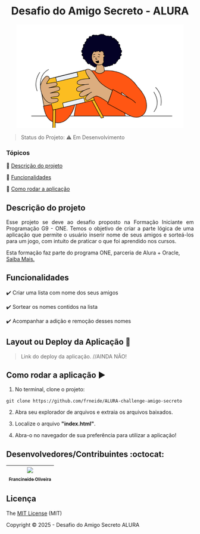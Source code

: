 <h1 align="center"> Desafio do Amigo Secreto - ALURA </h1>

<p align="center">
  <img src="https://github.com/frneide/ALURA-challenge-amigo-secreto/blob/main/assets/amigo-secreto.png" alt="Caricatura de uma pessoa utilizando um tablet.">
</p>

> Status do Projeto: :warning: Em Desenvolvimento

### Tópicos 

:small_blue_diamond: [Descrição do projeto](#descrição-do-projeto)

:small_blue_diamond: [Funcionalidades](#funcionalidades)

:small_blue_diamond: [Como rodar a aplicação](#como-rodar-a-aplicação-arrow_forward)

## Descrição do projeto 

<p align="justify">
  Esse projeto se deve ao desafio proposto na Formação Iniciante em Programação G9 - ONE. Temos o objetivo de criar a parte lógica de uma aplicação
  que permite o usuário inserir nome de seus amigos e sorteá-los para um jogo, com intuito de praticar o que foi aprendido nos cursos.

  Esta formação faz parte do programa ONE, parceria de Alura + Oracle, [Saiba Mais.](https://www.oracle.com/br/education/oracle-next-education/)
</p>

## Funcionalidades

:heavy_check_mark: Criar uma lista com nome dos seus amigos

:heavy_check_mark: Sortear os nomes contidos na lista

:heavy_check_mark: Acompanhar a adição e remoção desses nomes

## Layout ou Deploy da Aplicação :dash:

> Link do deploy da aplicação. //AINDA NÃO!

## Como rodar a aplicação :arrow_forward:

1. No terminal, clone o projeto: 

```
git clone https://github.com/frneide/ALURA-challenge-amigo-secreto
```

2. Abra seu explorador de arquivos e extraia os arquivos baixados.

3. Localize o arquivo **"index.html"**.

4. Abra-o no navegador de sua preferência para utilizar a aplicação!

## Desenvolvedores/Contribuintes :octocat:

| [<img src="https://avatars.githubusercontent.com/u/137825972?v=4" width=115><br><sub>Francineide Oliveira</sub>](https://github.com/frneide)
| :---:

## Licença 

The [MIT License]() (MIT)

Copyright :copyright: 2025 - Desafio do Amigo Secreto ALURA
